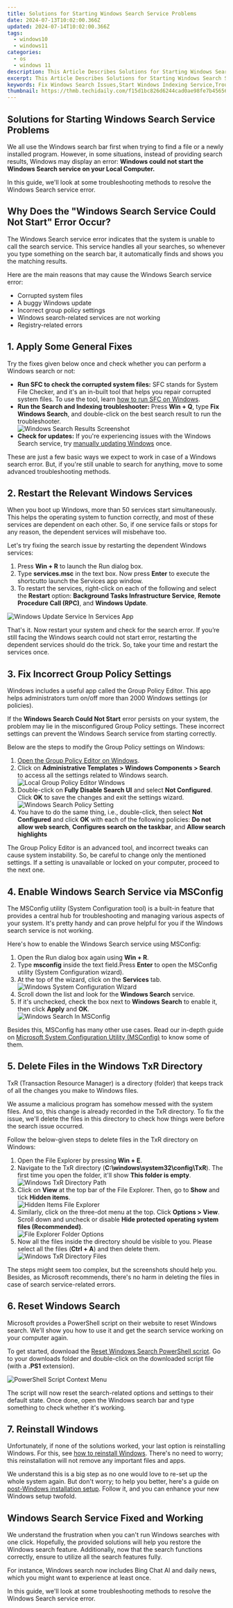```yaml
---
title: Solutions for Starting Windows Search Service Problems
date: 2024-07-13T10:02:00.366Z
updated: 2024-07-14T10:02:00.366Z
tags:
  - windows10
  - windows11
categories:
  - os
  - windows 11
description: This Article Describes Solutions for Starting Windows Search Service Problems
excerpt: This Article Describes Solutions for Starting Windows Search Service Problems
keywords: Fix Windows Search Issues,Start Windows Indexing Service,Troubleshoot WinSearch,Repair Windows Search Service,Resolve Indexing Service Error,Activate Windows Search,Enhance Windows Search Functionality
thumbnail: https://thmb.techidaily.com/f15d1bc826d6244cad0ae98fe7b4565620a90c9525864662d718cce49121a5e7.jpg
---
```


## Solutions for Starting Windows Search Service Problems

 We all use the Windows search bar first when trying to find a file or a newly installed program. However, in some situations, instead of providing search results, Windows may display an error: **Windows could not start the Windows Search service on your Local Computer.**

 In this guide, we'll look at some troubleshooting methods to resolve the Windows Search service error.

## Why Does the "Windows Search Service Could Not Start" Error Occur?

 The Windows Search service error indicates that the system is unable to call the search service. This service handles all your searches, so whenever you type something on the search bar, it automatically finds and shows you the matching results.

 Here are the main reasons that may cause the Windows Search service error:

* Corrupted system files
* A buggy Windows update
* Incorrect group policy settings
* Windows search-related services are not working
* Registry-related errors

## 1\. Apply Some General Fixes

 Try the fixes given below once and check whether you can perform a Windows search or not:

* **Run SFC to check the corrupted system files:** SFC stands for System File Checker, and it's an in-built tool that helps you repair corrupted system files. To use the tool, learn [how to run SFC on Windows](https://www.makeuseof.com/system-file-checker-sfc-windows/).
* **Run the Search and Indexing troubleshooter:** Press **Win + Q**, type **Fix Windows Search**, and double-click on the best search result to run the troubleshooter.  
![Windows Search Results Screenshot](https://static1.makeuseofimages.com/wordpress/wp-content/uploads/2023/06/windows-search-results.jpg)
* **Check for updates:** If you're experiencing issues with the Windows Search service, try [manually updating Windows](https://www.makeuseof.com/update-windows-manually/) once.

 These are just a few basic ways we expect to work in case of a Windows search error. But, if you're still unable to search for anything, move to some advanced troubleshooting methods.

## 2\. Restart the Relevant Windows Services

 When you boot up Windows, more than 50 services start simultaneously. This helps the operating system to function correctly, and most of these services are dependent on each other. So, if one service fails or stops for any reason, the dependent services will misbehave too.

 Let's try fixing the search issue by restarting the dependent Windows services:

1. Press **Win + R** to launch the Run dialog box.
2. Type **services.msc** in the text box. Now press **Enter** to execute the shortcutto launch the Services app window.
3. To restart the services, right-click on each of the following and select the **Restart** option: **Background Tasks Infrastructure Service**, **Remote Procedure Call (RPC)**, and **Windows Update**.

![Windows Update Service In Services App](https://static1.makeuseofimages.com/wordpress/wp-content/uploads/2023/06/windows-update-service.jpg)

 That's it. Now restart your system and check for the search error. If you’re still facing the Windows search could not start error, restarting the dependent services should do the trick. So, take your time and restart the services once.

## 3\. Fix Incorrect Group Policy Settings

 Windows includes a useful app called the Group Policy Editor. This app helps administrators turn on/off more than 2000 Windows settings (or policies).

 If the **Windows Search Could Not Start** error persists on your system, the problem may lie in the misconfigured Group Policy settings. These incorrect settings can prevent the Windows Search service from starting correctly.

 Below are the steps to modify the Group Policy settings on Windows:

1. [Open the Group Policy Editor on Windows](https://www.makeuseof.com/windows-11-open-local-group-policy-editor/).
2. Click on **Administrative Templates > Windows Components > Search** to access all the settings related to Windows search.  
![Local Group Policy Editor Windows](https://static1.makeuseofimages.com/wordpress/wp-content/uploads/2023/06/local-group-policy-editor-windows.jpg)
3. Double-click on **Fully Disable Search UI** and select **Not Configured**. Click **OK** to save the changes and exit the settings wizard.  
![Windows Search Policy Setting](https://static1.makeuseofimages.com/wordpress/wp-content/uploads/2023/06/windows-search-policy-setting.jpg)
4. You have to do the same thing, i.e., double-click, then select **Not Configured** and click **OK** with each of the following policies: **Do not allow web search**, **Configures search on the taskbar**, and **Allow search highlights**

 The Group Policy Editor is an advanced tool, and incorrect tweaks can cause system instability. So, be careful to change only the mentioned settings. If a setting is unavailable or locked on your computer, proceed to the next one.

## 4\. Enable Windows Search Service via MSConfig

 The MSConfig utility (System Configuration tool) is a built-in feature that provides a central hub for troubleshooting and managing various aspects of your system. It's pretty handy and can prove helpful for you if the Windows search service is not working.

 Here's how to enable the Windows Search service using MSConfig:

1. Open the Run dialog box again using **Win + R**.
2. Type **msconfig** inside the text field.Press **Enter** to open the MSConfig utility (System Configuration wizard).
3. At the top of the wizard, click on the **Services** tab.  
![Windows System Configuration Wizard](https://static1.makeuseofimages.com/wordpress/wp-content/uploads/2023/06/windows-system-configuration-wizard.jpg)
4. Scroll down the list and look for the **Windows Search** service.
5. If it's unchecked, check the box next to **Windows Search** to enable it, then click **Apply** and **OK**.  
![Windows Search In MSConfig](https://static1.makeuseofimages.com/wordpress/wp-content/uploads/2023/06/windows-search-in-msconfig.jpg)

 Besides this, MSConfig has many other use cases. Read our in-depth guide on [Microsoft System Configuration Utility (MSConfig)](https://www.makeuseof.com/windows-msconfig-guide/) to know some of them.

## 5\. Delete Files in the Windows TxR Directory

 TxR (Transaction Resource Manager) is a directory (folder) that keeps track of all the changes you make to Windows files.

 We assume a malicious program has somehow messed with the system files. And so, this change is already recorded in the TxR directory. To fix the issue, we'll delete the files in this directory to check how things were before the search issue occurred.

 Follow the below-given steps to delete files in the TxR directory on Windows:

1. Open the File Explorer by pressing **Win + E**.
2. Navigate to the TxR directory (**C:\\windows\\system32\\config\\TxR**). The first time you open the folder, it'll show **This folder is empty**.  
![Windows TxR Directory Path](https://static1.makeuseofimages.com/wordpress/wp-content/uploads/2023/06/windows-txr-directory-path.jpg)
3. Click on **View** at the top bar of the File Explorer. Then, go to **Show** and tick **Hidden items**.  
![Hidden Items File Explorer](https://static1.makeuseofimages.com/wordpress/wp-content/uploads/2023/06/hidden-items-file-explorer.jpg)
4. Similarly, click on the three-dot menu at the top. Click **Options > View**. Scroll down and uncheck or disable **Hide protected operating system files (Recommended)**.  
![File Explorer Folder Options](https://static1.makeuseofimages.com/wordpress/wp-content/uploads/2023/06/file-explorer-folder-options.jpg)
5. Now all the files inside the directory should be visible to you. Please select all the files (**Ctrl + A**) and then delete them.  
![Windows TxR Directory Files](https://static1.makeuseofimages.com/wordpress/wp-content/uploads/2023/06/windows-txr-directory-files.jpg)

 The steps might seem too complex, but the screenshots should help you. Besides, as Microsoft recommends, there's no harm in deleting the files in case of search service-related errors.

## 6\. Reset Windows Search

 Microsoft provides a PowerShell script on their website to reset Windows search. We'll show you how to use it and get the search service working on your computer again.

 To get started, download the [Reset Windows Search PowerShell script](https://www.microsoft.com/En-Us/Download/details.aspx?Id=100295). Go to your downloads folder and double-click on the downloaded script file (with a **.PS1** extension).

![PowerShell Script Context Menu](https://static1.makeuseofimages.com/wordpress/wp-content/uploads/2023/06/powershell-script-context-menu.jpg)

 The script will now reset the search-related options and settings to their default state. Once done, open the Windows search bar and type something to check whether it's working.

## 7\. Reinstall Windows

 Unfortunately, if none of the solutions worked, your last option is reinstalling Windows. For this, see [how to reinstall Windows](https://www.makeuseof.com/windows-11-reinstall-without-deleting-apps/). There's no need to worry; this reinstallation will not remove any important files and apps.

 We understand this is a big step as no one would love to re-set up the whole system again. But don't worry; to help you better, here's a guide on [post-Windows installation setup](https://www.makeuseof.com/windows-11-things-to-do-after-updating/). Follow it, and you can enhance your new Windows setup twofold.

## Windows Search Service Fixed and Working

 We understand the frustration when you can't run Windows searches with one click. Hopefully, the provided solutions will help you restore the Windows search feature. Additionally, now that the search functions correctly, ensure to utilize all the search features fully.

 For instance, Windows search now includes Bing Chat AI and daily news, which you might want to experience at least once.

 In this guide, we'll look at some troubleshooting methods to resolve the Windows Search service error.



<ins class="adsbygoogle"
      style="display:block"
      data-ad-client="ca-pub-7571918770474297"
      data-ad-slot="8358498916"
      data-ad-format="auto"
      data-full-width-responsive="true"></ins>


